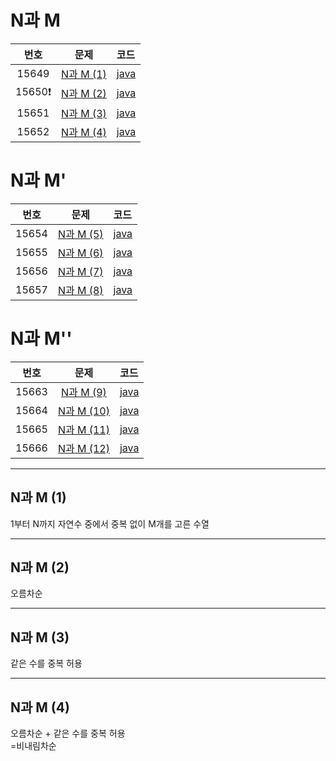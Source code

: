 # N과 M  

| 번호 | 문제 | 코드 |
|:---:|:---:|:---|
| 15649 | [N과 M (1)](https://www.acmicpc.net/problem/15649) | [java](https://github.com/hwlee9505/Algorithm/blob/master/boj/15649.java) |
| 15650❗️ | [N과 M (2)](https://www.acmicpc.net/problem/15650) | [java](https://github.com/hwlee9505/Algorithm/blob/master/boj/15650.java) |
| 15651 | [N과 M (3)](https://www.acmicpc.net/problem/15651) | [java](https://github.com/hwlee9505/Algorithm/blob/master/boj/15651.java) |
| 15652 | [N과 M (4)](https://www.acmicpc.net/problem/15652) | [java](https://github.com/hwlee9505/Algorithm/blob/master/boj/15652.java) |

# N과 M' 

| 번호 | 문제 | 코드 |
|:---:|:---:|:---|
| 15654 | [N과 M (5)](https://www.acmicpc.net/problem/15654) | [java](https://github.com/hwlee9505/Algorithm/blob/master/boj/15654.java) |
| 15655 | [N과 M (6)](https://www.acmicpc.net/problem/15655) | [java](https://github.com/hwlee9505/Algorithm/blob/master/boj/15655.java) |
| 15656 | [N과 M (7)](https://www.acmicpc.net/problem/15656) | [java](https://github.com/hwlee9505/Algorithm/blob/master/boj/15656.java) |
| 15657 | [N과 M (8)](https://www.acmicpc.net/problem/15657) | [java](https://github.com/hwlee9505/Algorithm/blob/master/boj/15657.java) |

# N과 M'' 

| 번호 | 문제 | 코드 |
|:---:|:---:|:---|
| 15663 | [N과 M (9)](https://www.acmicpc.net/problem/15663) | [java](https://github.com/hwlee9505/Algorithm/blob/master/boj/15663.java) |
| 15664 | [N과 M (10)](https://www.acmicpc.net/problem/15664) | [java](https://github.com/hwlee9505/Algorithm/blob/master/boj/15664.java) |
| 15665 | [N과 M (11)](https://www.acmicpc.net/problem/15665) | [java](https://github.com/hwlee9505/Algorithm/blob/master/boj/15665.java) |
| 15666 | [N과 M (12)](https://www.acmicpc.net/problem/15666) | [java](https://github.com/hwlee9505/Algorithm/blob/master/boj/15666.java) |
---

## N과 M (1)  

1부터 N까지 자연수 중에서 중복 없이 M개를 고른 수열  

---  

## N과 M (2)  

오름차순

---  

## N과 M (3)  

같은 수를 중복 허용

---  

## N과 M (4)  

오름차순 + 같은 수를 중복 허용  
=비내림차순
